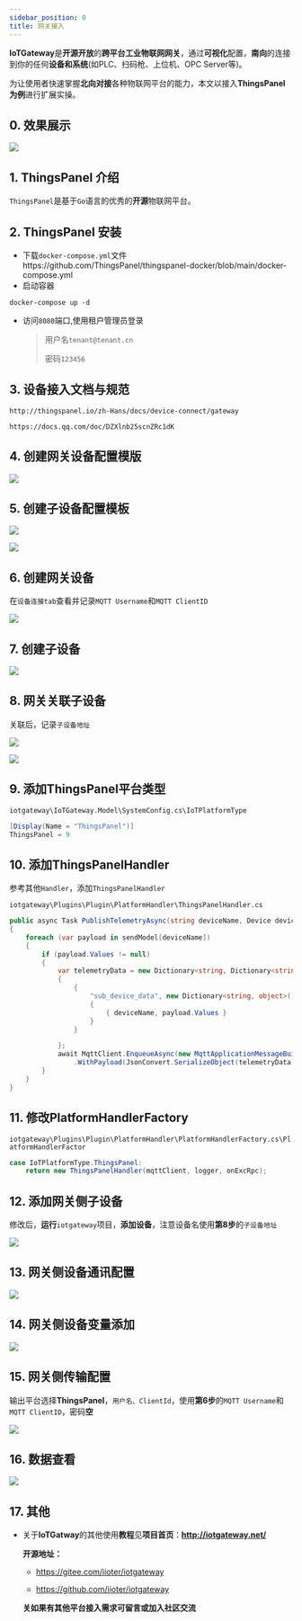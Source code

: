 ```yaml
---
sidebar_position: 0
title: 网关接入
---
```




**IoTGateway**是**开源开放**的**跨平台工业物联网网关**，通过**可视化**配置，**南向**的连接到你的任何**设备和系统**(如PLC、扫码枪、上位机、OPC Server等)。

为让使用者快速掌握**北向对接**各种物联网平台的能力，本文以接入**ThingsPanel为例**进行扩展实操。

## 0. 效果展示

![](./images/10、数据查看.png)

## 1. ThingsPanel 介绍

`ThingsPanel`是基于`Go`语言的优秀的**开源**物联网平台。

## 2. ThingsPanel 安装

- 下载`docker-compose.yml`文件https://github.com/ThingsPanel/thingspanel-docker/blob/main/docker-compose.yml
- 启动容器

```docker-compose
docker-compose up -d
```

- 访问`8080`端口,使用租户管理员登录

  > 用户名`tenant@tenant.cn`
  >
  > 密码`123456`

## 3. 设备接入文档与规范

`http://thingspanel.io/zh-Hans/docs/device-connect/gateway`

`https://docs.qq.com/doc/DZXlnb25scnZRc1dK`

## 4. 创建网关设备配置模版

![](./images/1、创建网关设备模板.png)

## 5. 创建子设备配置模板

![](./images/2、创建子设备模板.png)

![](./images/2.1、子设备模板在线状态配置.png)



## 6. 创建网关设备

在`设备连接tab`查看并记录`MQTT Username`和`MQTT ClientID`

![](./images/3、创建网关设备.png)

## 7. 创建子设备

![](./images/4、创建子设备.png)

## 8. 网关关联子设备

关联后，记录`子设备地址`

![](./images/5、网关关联子设备.png)

![](./images/5.1、子设备地址.png)

## 9. 添加ThingsPanel平台类型

`iotgateway\IoTGateway.Model\SystemConfig.cs\IoTPlatformType`

```csharp
[Display(Name = "ThingsPanel")]
ThingsPanel = 9
```

## 10. 添加ThingsPanelHandler

参考其他`Handler`，添加`ThingsPanelHandler`

`iotgateway\Plugins\Plugin\PlatformHandler\ThingsPanelHandler.cs`

```csharp
public async Task PublishTelemetryAsync(string deviceName, Device device, Dictionary<string, List<PayLoad>> sendModel)
{
    foreach (var payload in sendModel[deviceName])
    {
        if (payload.Values != null)
        {
            var telemetryData = new Dictionary<string, Dictionary<string, object>>()
            {
                {
                    "sub_device_data", new Dictionary<string, object>()
                    {
                        { deviceName, payload.Values }
                    }
                }

            };
            await MqttClient.EnqueueAsync(new MqttApplicationMessageBuilder().WithTopic($"gateway/telemetry")
                .WithPayload(JsonConvert.SerializeObject(telemetryData)).Build());
        }
    }
}
```

## 11. 修改PlatformHandlerFactory

`iotgateway\Plugins\Plugin\PlatformHandler\PlatformHandlerFactory.cs\PlatformHandlerFactor`

```csharp
case IoTPlatformType.ThingsPanel:
    return new ThingsPanelHandler(mqttClient, logger, onExcRpc);
```

## 12. 添加网关侧子设备

修改后，**运行**`iotgateway`项目，**添加设备**，注意设备名使用**第8步**的`子设备地址`

![](./images/6、添加网关侧设备.png)

## 13. 网关侧设备通讯配置

![](./images/7、网关侧设备通讯配置.png)

## 14. 网关侧设备变量添加

![](./images/8、网关侧设备变量添加.png)



## 15. 网关侧传输配置

输出平台选择**ThingsPanel**，`用户名、ClientId`，使用**第6步**的`MQTT Username`和`MQTT ClientID`，密码**空**

![](./images/9、传输配置.png)

## 16. 数据查看



![](./images/10、数据查看.png)

## 17. 其他

- 关于**IoTGatway**的其他使用**教程**见**项目首页**：**http://iotgateway.net/**

  **开源地址：**

  - https://gitee.com/iioter/iotgateway

  - https://github.com/iioter/iotgateway

    

  **关如果有其他平台接入需求可留言或加入社区交流**